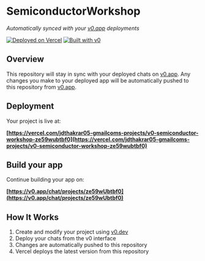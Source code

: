 # SemiconductorWorkshop

*Automatically synced with your [v0.app](https://v0.app) deployments*

[![Deployed on Vercel](https://img.shields.io/badge/Deployed%20on-Vercel-black?style=for-the-badge&logo=vercel)](https://vercel.com/jdthakrar05-gmailcoms-projects/v0-semiconductor-workshop-ze59wubtbf0)
[![Built with v0](https://img.shields.io/badge/Built%20with-v0.app-black?style=for-the-badge)](https://v0.app/chat/projects/ze59wUbtbf0)

## Overview

This repository will stay in sync with your deployed chats on [v0.app](https://v0.app).
Any changes you make to your deployed app will be automatically pushed to this repository from [v0.app](https://v0.app).

## Deployment

Your project is live at:

**[https://vercel.com/jdthakrar05-gmailcoms-projects/v0-semiconductor-workshop-ze59wubtbf0](https://vercel.com/jdthakrar05-gmailcoms-projects/v0-semiconductor-workshop-ze59wubtbf0)**

## Build your app

Continue building your app on:

**[https://v0.app/chat/projects/ze59wUbtbf0](https://v0.app/chat/projects/ze59wUbtbf0)**

## How It Works

1. Create and modify your project using [v0.dev](https://v0.dev)
2. Deploy your chats from the v0 interface
3. Changes are automatically pushed to this repository
4. Vercel deploys the latest version from this repository